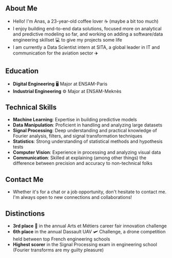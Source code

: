 ## About Me
* Hello! I'm Anas, a 23-year-old coffee lover ☕ (maybe a bit too much)
* I enjoy building end-to-end data solutions, focused more on analytical and predictive modeling so far, and working on adding a software/data engineering skillset 💻 to give my projects some life
* I am currently a Data Scientist intern at SITA, a global leader in IT and communication for the aviation sector ✈️

## Education
* **Digital Engineering** 🖥️ Major at ENSAM-Paris
* **Industrial Engineering** ⚙️ Major at ENSAM-Meknès
  
## Technical Skills
* **Machine Learning**: Expertise in building predictive models
* **Data Manipulation**: Proficient in handling and analyzing large datasets
* **Signal Processing**: Deep understanding and practical knowledge of Fourier analysis, filters, and signal transformation techniques
* **Statistics**: Strong understanding of statistical methods and hypothesis tests
* **Computer Vision**: Experience in processing and analyzing visual data
* **Communication**: Skilled at explaining (among other things) the difference between precision and accuracy to non-technical folks
  
## Contact Me
* Whether it's for a chat or a job opportunity, don't hesitate to contact me. I'm always open to new connections and collaborations!

## Distinctions
* **3rd place** 🥉 in the annual Arts et Métiers career fair innovation challenge
* **6th place** in the annual Dassault UAV 🛩️ Challenge, a drone competition held between top French engineering schools
* **Highest scorer** in the Signal Processing exam in engineering school (Fourier transforms are my guilty pleasure)
